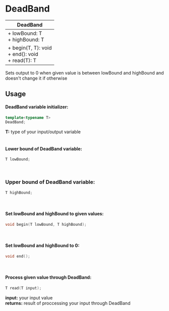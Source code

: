 # DeadBand
| DeadBand                                                     |
|--------------------------------------------------------------|
| + lowBound: T <br /> + highBound: T                          |
| + begin(T, T): void <br /> + end(): void <br /> + read(T): T |

Sets output to 0 when given value is between lowBound and highBound and doesn't change it if otherwise

## Usage
#### DeadBand variable initializer:
```cpp
template<typename T>
DeadBand;
```
**T:** type of your input/output variable<br/>
<br/>

#### Lower bound of DeadBand variable:
```cpp
T lowBound;
```
<br/>

### Upper bound of DeadBand variable:
```cpp
T highBound;
```
<br/>

#### Set lowBound and highBound to given values:
```cpp
void begin(T lowBound, T highBound);
```
<br/>

#### Set lowBound and highBound to 0:
```cpp
void end();
```
<br/>

#### Process given value through DeadBand:
```cpp
T read(T input);
```
**input:** your input value<br/>
**returns:** result of proccessing your input through DeadBand
